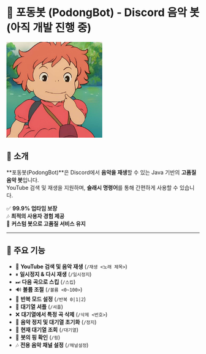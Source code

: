 # 🎵 포동봇 (PodongBot) - Discord 음악 봇(아직 개발 진행 중)

<img src="https://github.com/sehyeo/DiscordBot_Podong/blob/main/src/main/java/discord/podongbot/assets/podongbot.jpg?raw=true" width="250px" height="250px">

## 🚀 소개
**포동봇(PodongBot)**은 Discord에서 **음악을 재생**할 수 있는 Java 기반의 **고품질 음악 봇**입니다.  
YouTube 검색 및 재생을 지원하며, **슬래시 명령어**를 통해 간편하게 사용할 수 있습니다.  

✅ **99.9% 업타임 보장**  
🎶 **최적의 사용자 경험 제공**  
💖 **커스텀 봇으로 고품질 서비스 유지**  

---

## 📌 주요 기능
- 🎵 **YouTube 검색 및 음악 재생** (`/재생 <노래 제목>`)
- ⏸ **일시정지 & 다시 재생** (`/일시정지`)
- ⏭ **다음 곡으로 스킵** (`/스킵`)
- 🔊 **볼륨 조절** (`/볼륨 <0~100>`)
- 🔁 **반복 모드 설정** (`/반복 0|1|2`)
- 🔀 **대기열 셔플** (`/셔플`)
- ❌ **대기열에서 특정 곡 삭제** (`/삭제 <번호>`)
- 🛑 **음악 정지 및 대기열 초기화** (`/정지`)
- 📜 **현재 대기열 조회** (`/대기열`)
- 🏓 **봇의 핑 확인** (`/핑`)
- 🎶 **전용 음악 채널 설정** (`/채널설정`)
